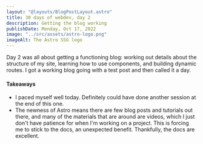 ```yaml
---
layout: "@layouts/BlogPostLayout.astro"
title: 30 days of webdev, day 2 
description: Getting the blog working
publishDate: Monday, Oct 17, 2022
image: "../src/assets/astro-logo.png"
imageAlt: The Astro SSG logo
---
```


Day 2 was all about getting a functioning blog: working out details about the structure of my site, learning how to use components, and building dynamic routes. I got a working blog going with a test post and then called it a day.

#### Takeaways

* I paced myself well today. Definitely could have done another session at the end of this one.
* The newness of Astro means there are few blog posts and tutorials out there, and many of the materials that are around are videos, which I just don't have patience for when I'm working on a project. This is forcing me to stick to the docs, an unexpected benefit. Thankfully, the docs are excellent.